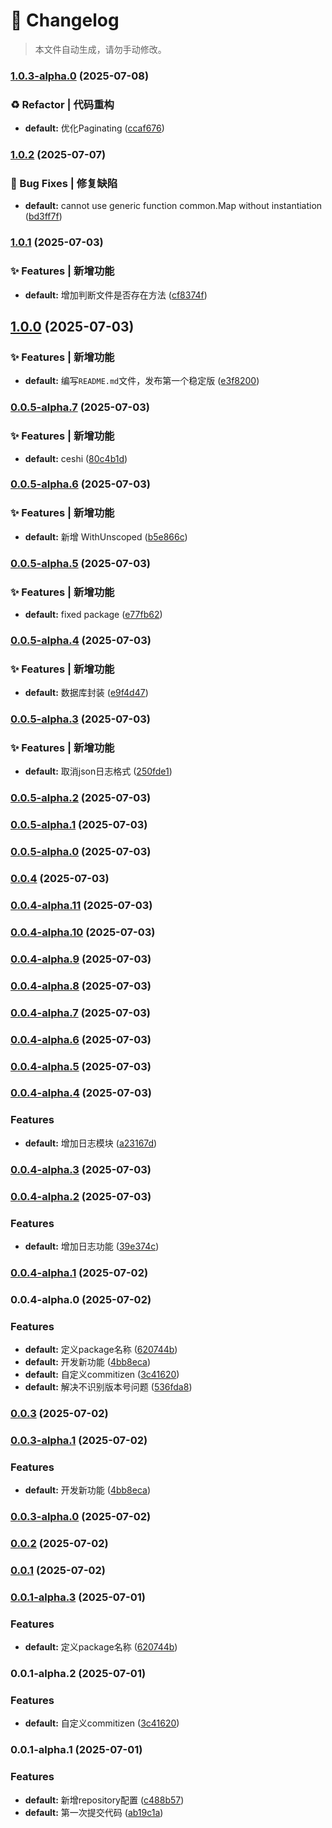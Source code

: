 # 📝 Changelog

> 本文件自动生成，请勿手动修改。

### [1.0.3-alpha.0](https://github.com/726209/utils/compare/v1.0.2...v1.0.3-alpha.0) (2025-07-08)


### ♻️ Refactor | 代码重构

* **default:** 优化Paginating ([ccaf676](https://github.com/726209/utils/commit/ccaf676319153f30c9dbafb395e6caca53981b7d))

### [1.0.2](https://github.com/726209/utils/compare/v1.0.1...v1.0.2) (2025-07-07)


### 🐛 Bug Fixes | 修复缺陷

* **default:** cannot use generic function common.Map without instantiation ([bd3ff7f](https://github.com/726209/utils/commit/bd3ff7f662bf89a098b05cac253f989490a58af8))

### [1.0.1](https://github.com/726209/utils/compare/v1.0.0...v1.0.1) (2025-07-03)


### ✨ Features | 新增功能

* **default:** 增加判断文件是否存在方法 ([cf8374f](https://github.com/726209/utils/commit/cf8374ff2d13b8d6fbb5a42d9ec127ac094171b2))

## [1.0.0](https://github.com/726209/utils/compare/v0.0.5-alpha.7...v1.0.0) (2025-07-03)


### ✨ Features | 新增功能

* **default:** 编写`README.md`文件，发布第一个稳定版 ([e3f8200](https://github.com/726209/utils/commit/e3f82009dfdf2b54656ef682fc061f6fcc5a4e00))

### [0.0.5-alpha.7](https://github.com/726209/utils/compare/v0.0.5-alpha.6...v0.0.5-alpha.7) (2025-07-03)


### ✨ Features | 新增功能

* **default:** ceshi ([80c4b1d](https://github.com/726209/utils/commit/80c4b1d567b89ab1146ae12afee3cc0b0e2601bd))

### [0.0.5-alpha.6](https://github.com/726209/utils/compare/v0.0.5-alpha.5...v0.0.5-alpha.6) (2025-07-03)


### ✨ Features | 新增功能

* **default:** 新增 WithUnscoped ([b5e866c](https://github.com/726209/utils/commit/b5e866cba73ea868cccad5d40ddee1b073f3b60e))

### [0.0.5-alpha.5](https://github.com/726209/utils/compare/v0.0.5-alpha.4...v0.0.5-alpha.5) (2025-07-03)


### ✨ Features | 新增功能

* **default:** fixed package ([e77fb62](https://github.com/726209/utils/commit/e77fb62c63c51192044901d1859b0365e52cc417))

### [0.0.5-alpha.4](https://github.com/726209/utils/compare/v0.0.5-alpha.3...v0.0.5-alpha.4) (2025-07-03)


### ✨ Features | 新增功能

* **default:** 数据库封装 ([e9f4d47](https://github.com/726209/utils/commit/e9f4d47d0537a24cf10da1f56abd9d1da75859da))

### [0.0.5-alpha.3](https://github.com/726209/utils/compare/v0.0.5-alpha.2...v0.0.5-alpha.3) (2025-07-03)


### ✨ Features | 新增功能

* **default:** 取消json日志格式 ([250fde1](https://github.com/726209/utils/commit/250fde10046073e378fd04918e4bde6fb66e316e))

### [0.0.5-alpha.2](https://github.com/726209/utils/compare/v0.0.5-alpha.1...v0.0.5-alpha.2) (2025-07-03)

### [0.0.5-alpha.1](https://github.com/726209/utils/compare/v0.0.5-alpha.0...v0.0.5-alpha.1) (2025-07-03)

### [0.0.5-alpha.0](https://github.com/726209/utils/compare/v0.0.4...v0.0.5-alpha.0) (2025-07-03)

### [0.0.4](https://github.com/726209/utils/compare/v0.0.4-alpha.11...v0.0.4) (2025-07-03)

### [0.0.4-alpha.11](https://github.com/726209/utils/compare/v0.0.4-alpha.10...v0.0.4-alpha.11) (2025-07-03)

### [0.0.4-alpha.10](https://github.com/726209/utils/compare/v0.0.4-alpha.9...v0.0.4-alpha.10) (2025-07-03)

### [0.0.4-alpha.9](https://github.com/726209/utils/compare/v0.0.4-alpha.8...v0.0.4-alpha.9) (2025-07-03)

### [0.0.4-alpha.8](https://github.com/726209/utils/compare/v0.0.4-alpha.7...v0.0.4-alpha.8) (2025-07-03)

### [0.0.4-alpha.7](https://github.com/726209/utils/compare/v0.0.4-alpha.6...v0.0.4-alpha.7) (2025-07-03)

### [0.0.4-alpha.6](https://github.com/726209/utils/compare/v0.0.4-alpha.5...v0.0.4-alpha.6) (2025-07-03)

### [0.0.4-alpha.5](https://github.com/726209/utils/compare/v0.0.4-alpha.4...v0.0.4-alpha.5) (2025-07-03)

### [0.0.4-alpha.4](https://github.com/726209/utils/compare/v0.0.4-alpha.3...v0.0.4-alpha.4) (2025-07-03)


### Features

* **default:** 增加日志模块 ([a23167d](https://github.com/726209/utils/commit/a23167d3efc0930ef455d38e3e60fb3c403a3680))

### [0.0.4-alpha.3](https://github.com/726209/utils/compare/v0.0.4-alpha.2...v0.0.4-alpha.3) (2025-07-03)

### [0.0.4-alpha.2](https://github.com/726209/utils/compare/v0.0.4-alpha.1...v0.0.4-alpha.2) (2025-07-03)


### Features

* **default:** 增加日志功能 ([39e374c](https://github.com/726209/utils/commit/39e374c931d554aa43934662fd07b8416b75baa0))

### [0.0.4-alpha.1](https://github.com/726209/utils/compare/v0.0.4-alpha.0...v0.0.4-alpha.1) (2025-07-02)

### 0.0.4-alpha.0 (2025-07-02)


### Features

* **default:** 定义package名称 ([620744b](https://github.com/726209/utils/commit/620744ba6eb7ad76533bd8689e3833ef28777cee))
* **default:** 开发新功能 ([4bb8eca](https://github.com/726209/utils/commit/4bb8eca0fc7f263d9ff70e065c03ed620b2242ff))
* **default:** 自定义commitizen ([3c41620](https://github.com/726209/utils/commit/3c416207eb70f23c0ff1bc8252415ad544d53af2))
* **default:** 解决不识别版本号问题 ([536fda8](https://github.com/726209/utils/commit/536fda82cefab538822fc5a2e295e057c969e719))

### [0.0.3](https://github.com/726209/utils/compare/0.0.3-alpha.1...0.0.3) (2025-07-02)

### [0.0.3-alpha.1](https://github.com/726209/utils/compare/0.0.3-alpha.0...0.0.3-alpha.1) (2025-07-02)


### Features

* **default:** 开发新功能 ([4bb8eca](https://github.com/726209/utils/commit/4bb8eca0fc7f263d9ff70e065c03ed620b2242ff))

### [0.0.3-alpha.0](https://github.com/726209/utils/compare/0.0.2...0.0.3-alpha.0) (2025-07-02)

### [0.0.2](https://github.com/726209/utils/compare/0.0.1...0.0.2) (2025-07-02)

### [0.0.1](https://github.com/726209/utils/compare/0.0.1-alpha.3...0.0.1) (2025-07-02)

### [0.0.1-alpha.3](https://github.com/726209/utils/compare/0.0.1-alpha.2...0.0.1-alpha.3) (2025-07-01)


### Features

* **default:** 定义package名称 ([620744b](https://github.com/726209/utils/commit/620744ba6eb7ad76533bd8689e3833ef28777cee))

### 0.0.1-alpha.2 (2025-07-01)


### Features

* **default:** 自定义commitizen ([3c41620](https://github.com/726209/utils/commit/3c416207eb70f23c0ff1bc8252415ad544d53af2))

### 0.0.1-alpha.1 (2025-07-01)


### Features

* **default:** 新增repository配置 ([c488b57](https://github.com/726209/utils/commit/c488b57de8cf4497a3426c401e232f99833811d3))
* **default:** 第一次提交代码 ([ab19c1a](https://github.com/726209/utils/commit/ab19c1a962ad9743f66d985f62efd5fe4ab6e297))
